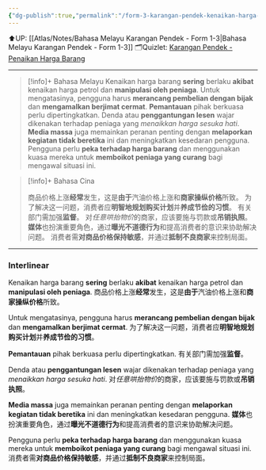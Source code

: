 ```yaml
---
{"dg-publish":true,"permalink":"/form-3-karangan-pendek-kenaikan-harga-barang/"}
---
```


⬆️UP: [[Atlas/Notes/Bahasa Melayu Karangan Pendek - Form 1-3\|Bahasa Melayu Karangan Pendek - Form 1-3]]
🗂️Quizlet: [Karangan Pendek - Penaikan Harga Barang](https://quizlet.com/my/976006558/karangan-pendek-penaikan-harga-barang-flash-cards/?i=1vbzw5&x=1jqt)

---

> [!info]+ Bahasa Melayu
> Kenaikan harga barang **sering** berlaku **akibat** kenaikan harga petrol dan **manipulasi oleh peniaga**. 
> Untuk mengatasinya, pengguna harus **merancang pembelian dengan bijak** dan **mengamalkan berjimat cermat**. 
> **Pemantauan** pihak berkuasa perlu dipertingkatkan. 
> Denda atau **penggantungan lesen** wajar dikenakan terhadap peniaga yang *menaikkan harga sesuka hati*.
>  **Media massa** juga memainkan peranan penting dengan **melaporkan kegiatan tidak beretika** ini dan meningkatkan kesedaran pengguna. 
>  Pengguna perlu **peka terhadap harga barang** dan menggunakan kuasa mereka untuk **memboikot peniaga yang curang** bagi mengawal situasi ini.


> [!info]+ Bahasa Cina
> 
> 商品价格上涨**经常**发生，这是**由于**汽油价格上涨和**商家操纵价格**所致。
> 为了解决这一问题，消费者应**明智地规划购买计划**并**养成节俭的习惯**。
> 有关部门需加强**监督**。
> 对*任意哄抬物价*的商家，应该要施与罚款或**吊销执照**。
> **媒体**也扮演重要角色，通过**曝光不道德行为**和提高消费者的意识来协助解决问题。
> 消费者需**对商品价格保持敏感**，并通过**抵制不良商家**来控制局面。



---

### Interlinear

Kenaikan harga barang **sering** berlaku **akibat** kenaikan harga petrol dan **manipulasi oleh peniaga**. 
商品价格上涨**经常**发生，这是**由于**汽油价格上涨和**商家操纵价格**所致。

Untuk mengatasinya, pengguna harus **merancang pembelian dengan bijak** dan **mengamalkan berjimat cermat**. 
为了解决这一问题，消费者应**明智地规划购买计划**并**养成节俭的习惯**。

**Pemantauan** pihak berkuasa perlu dipertingkatkan. 
有关部门需加强**监督**。

Denda atau **penggantungan lesen** wajar dikenakan terhadap peniaga yang *menaikkan harga sesuka hati*. 
对*任意哄抬物价*的商家，应该要施与罚款或**吊销执照**。

**Media massa** juga memainkan peranan penting dengan **melaporkan kegiatan tidak beretika** ini dan meningkatkan kesedaran pengguna. 
**媒体**也扮演重要角色，通过**曝光不道德行为**和提高消费者的意识来协助解决问题。

Pengguna perlu **peka terhadap harga barang** dan menggunakan kuasa mereka untuk **memboikot peniaga yang curang** bagi mengawal situasi ini.
消费者需**对商品价格保持敏感**，并通过**抵制不良商家**来控制局面。
